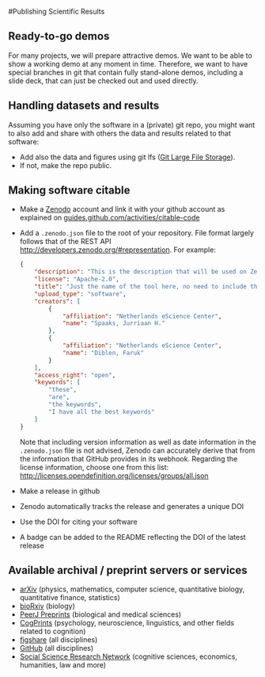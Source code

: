 #Publishing Scientific Results

## Ready-to-go demos
For many projects, we will prepare attractive demos. We want to be able to show a working demo at any moment in time. Therefore, we want to have special branches in git that contain fully stand-alone demos, including a slide deck, that can just be checked out and used directly.

## Handling datasets and results
Assuming you have only the software in a (private) git repo, you might want to also add and share with others the data and results related to that software:
* Add also the data and figures using git lfs ([Git Large File Storage](https://git-lfs.github.com/)). 
* If not, make the repo public. 

## Making software citable
* Make a [Zenodo](https://zenodo.org/) account and link it with your github account as explained on [guides.github.com/activities/citable-code](https://guides.github.com/activities/citable-code/)
* Add a ``.zenodo.json`` file to the root of your repository. File format
  largely follows that of the REST API
  http://developers.zenodo.org/#representation. For example:

    ```json
    {
        "description": "This is the description that will be used on Zenodo instead of the release title, readme content, or github repo subtitle.",
        "license": "Apache-2.0",
        "title": "Just the name of the tool here, no need to include the github organization or version",
        "upload_type": "software",
        "creators": [
            {
                "affiliation": "Netherlands eScience Center",
                "name": "Spaaks, Jurriaan H."
            },
            {
                "affiliation": "Netherlands eScience Center",
                "name": "Diblen, Faruk"
            }
        ],
        "access_right": "open",
        "keywords": [
            "these",
            "are",
            "the keywords",
            "I have all the best keywords"
        ]
    }
    ```
    Note that including version information as well as date information in the
    ``.zenodo.json`` file is not advised, Zenodo can accurately derive that from
    the information that GitHub provides in its webhook. Regarding the license information, choose one from this list:
    http://licenses.opendefinition.org/licenses/groups/all.json
* Make a release in github
* Zenodo automatically tracks the release and generates a unique DOI
* Use the DOI for citing your software
* A badge can be added to the README reflecting the DOI of the latest release

## Available archival / preprint servers or services
* [arXiv](http://arxiv.org/) (physics, mathematics, computer science, quantitative biology, quantitative finance, statistics)
* [bioRxiv](http://biorxiv.org/) (biology)
* [PeerJ Preprints](https://peerj.com/archives-preprints/) (biological and medical sciences)
* [CogPrints](http://cogprints.org/) (psychology, neuroscience, linguistics, and other fields related to cognition)
* [figshare](https://figshare.com/) (all disciplines)
* [GitHub](https://github.com/) (all disciplines)
* [Social Science Research Network](http://www.ssrn.com/en/) (cognitive sciences, economics, humanities, law and more)
